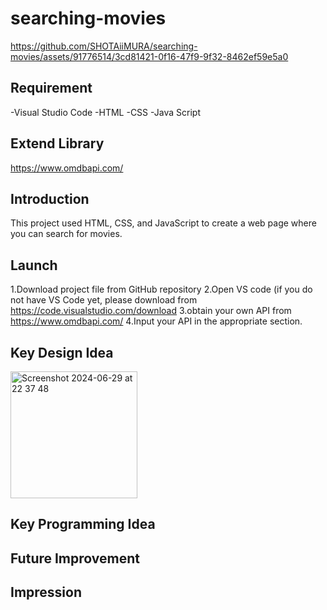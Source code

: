 # searching-movies

https://github.com/SHOTAiiMURA/searching-movies/assets/91776514/3cd81421-0f16-47f9-9f32-8462ef59e5a0

## Requirement
-Visual Studio Code
-HTML
-CSS
-Java Script
## Extend Library
https://www.omdbapi.com/
## Introduction
This project used HTML, CSS, and JavaScript to create a web page where you can search for movies.
## Launch
1.Download project file from GitHub repository
2.Open VS code (if you do not have VS Code yet, please download from https://code.visualstudio.com/download
3.obtain your own API from https://www.omdbapi.com/
4.Input your API in the appropriate section.
## Key Design Idea
<img width="203" alt="Screenshot 2024-06-29 at 22 37 48" src="https://github.com/SHOTAiiMURA/searching-movies/assets/91776514/905046bc-0cf6-46f9-8fb6-00dda703d79d">


## Key Programming Idea
## Future Improvement
## Impression
